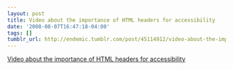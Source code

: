 ```yaml
---
layout: post
title: Video about the importance of HTML headers for accessibility
date: '2008-08-07T16:47:18-04:00'
tags: []
tumblr_url: http://endemic.tumblr.com/post/45114912/video-about-the-importance-of-html-headers-for
---
```

[Video about the importance of HTML headers for accessibility](http://www.youtube.com/watch?v=AmUPhEVWu_E)  
